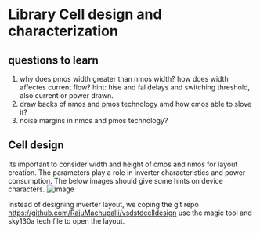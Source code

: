 # Library Cell design and characterization
## questions to learn
1. why does pmos width greater than nmos width? how does width affectes current flow? hint: hise and fal delays and switching threshold, also current or power drawn.
2. draw backs of nmos and pmos technology amd how cmos able to slove it?
3. noise margins in nmos and pmos technology?

## Cell design
Its important to consider width and height of cmos and nmos for layout creation. The parameters play a role in inverter characteristics and power consumption. The below images should give some hints on device characters.
![image](https://github.com/RajuMachupalli/openlane_test/assets/52839597/2cb4ef9c-bdcc-48b0-a712-f9ec8f885823)

Instead of designing inverter layout, we coping the git repo https://github.com/RajuMachupalli/vsdstdcelldesign use the magic tool and sky130a tech file to open the layout.

